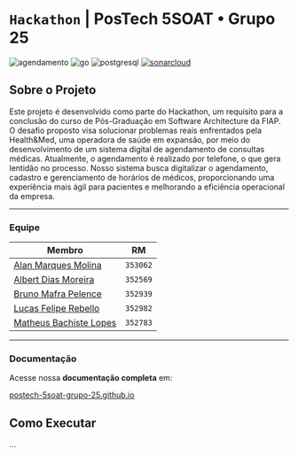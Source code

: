 # `Hackathon` | PosTech 5SOAT • Grupo 25

![agendamento](https://img.shields.io/badge/agendamento-blue?color=%23d63865) ![go](https://img.shields.io/badge/Go-505050?logo=go&logoColor=FFFFFF&labelColor=00ADD8) ![postgresql](https://img.shields.io/badge/PostgreSQL-505050?logo=postgresql&logoColor=FFFFFF&labelColor=4169E1) [![sonarcloud](https://sonarcloud.io/api/project_badges/measure?project=postech-5soat-grupo-25_hackathon-agendamento&metric=alert_status)](https://sonarcloud.io/summary/new_code?id=postech-5soat-grupo-25_hackathon-agendamento)

## Sobre o Projeto

Este projeto é desenvolvido como parte do Hackathon, um requisito para a conclusão do curso de Pós-Graduação em Software Architecture da FIAP. O desafio proposto visa solucionar problemas reais enfrentados pela Health&Med, uma operadora de saúde em expansão, por meio do desenvolvimento de um sistema digital de agendamento de consultas médicas. Atualmente, o agendamento é realizado por telefone, o que gera lentidão no processo. Nosso sistema busca digitalizar o agendamento, cadastro e gerenciamento de horários de médicos, proporcionando uma experiência mais ágil para pacientes e melhorando a eficiência operacional da empresa.

---

### Equipe

| Membro                                                                        | RM       |
|-------------------------------------------------------------------------------|----------|
| [Alan Marques Molina](https://www.linkedin.com/in/alanmmolina/)               | `353062` |
| [Albert Dias Moreira](https://www.linkedin.com/in/albert-moreira-62b9272b/)   | `352569` |
| [Bruno Mafra Pelence](https://www.linkedin.com/in/bruno-mafra-pelence/)       | `352939` |
| [Lucas Felipe Rebello](https://www.linkedin.com/in/lucas-rebello-b01849112/)  | `352982` |
| [Matheus Bachiste Lopes](https://www.linkedin.com/in/matheus-bachiste-lopes/) | `352783` |

---

### Documentação

Acesse nossa **documentação completa** em:

[postech-5soat-grupo-25.github.io](https://postech-5soat-grupo-25.github.io/)

## Como Executar

...
